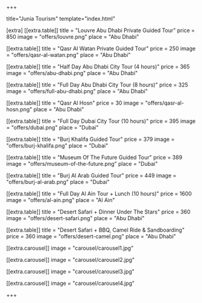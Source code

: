 +++

title="Junia Tourism"
template="index.html"

[extra]
[[extra.table]]
title = "Louvre Abu Dhabi Private Guided Tour"
price = 850
image = "offers/louvre.png"
place = "Abu Dhabi"

[[extra.table]]
title = "Qasr Al Watan Private Guided Tour"
price = 250
image = "offers/qasr-al-watan.png"
place = "Abu Dhabi"

[[extra.table]]
title = "Half Day Abu Dhabi City Tour (4 hours)"
price = 365
image = "offers/abu-dhabi.png"
place = "Abu Dhabi"

[[extra.table]]
title = "Full Day Abu Dhabi City Tour (8 hours)"
price = 325
image = "offers/full-abu-dhabi.png"
place = "Abu Dhabi"

[[extra.table]]
title = "Qasr Al Hosn"
price = 30
image = "offers/qasr-al-hosn.png"
place = "Abu Dhabi"

[[extra.table]]
title = "Full Day Dubai City Tour (10 hours)"
price = 395
image = "offers/dubai.png"
place = "Dubai"

[[extra.table]]
title = "Burj Khalifa Guided Tour"
price = 379
image = "offers/burj-khalifa.png"
place = "Dubai"

[[extra.table]]
title = "Museum Of The Future Guided Tour"
price = 389
image = "offers/museum-of-the-future.png"
place = "Dubai"

[[extra.table]]
title = "Burj Al Arab Guided Tour"
price = 449
image = "offers/burj-al-arab.png"
place = "Dubai"

[[extra.table]]
title = "Full Day Al Ain Tour + Lunch (10 hours)"
price = 1600
image = "offers/al-ain.png"
place = "Al Ain"

[[extra.table]]
title = "Desert Safari + Dinner Under The Stars"
price = 360
image = "offers/desert-safari.png"
place = "Abu Dhabi"

[[extra.table]]
title = "Desert Safari + BBQ, Camel Ride & Sandboarding"
price = 360
image = "offers/desert-camel.png"
place = "Abu Dhabi"

[[extra.carousel]]
image = "carousel/carousel1.jpg"

[[extra.carousel]]
image = "carousel/carousel2.jpg"

[[extra.carousel]]
image = "carousel/carousel3.jpg"

[[extra.carousel]]
image = "carousel/carousel4.jpg"

+++